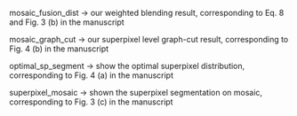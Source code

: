 mosaic_fusion_dist -> our weighted blending result, corresponding to Eq. 8 and Fig. 3 (b) in the manuscript

mosaic_graph_cut -> our superpixel level graph-cut result, corresponding to Fig. 4 (b) in the manuscript

optimal_sp_segment -> show the optimal superpixel distribution, corresponding to Fig. 4 (a) in the manuscript

superpixel_mosaic -> shown the superpixel segmentation on mosaic, corresponding to Fig. 3 (c) in the manuscript

